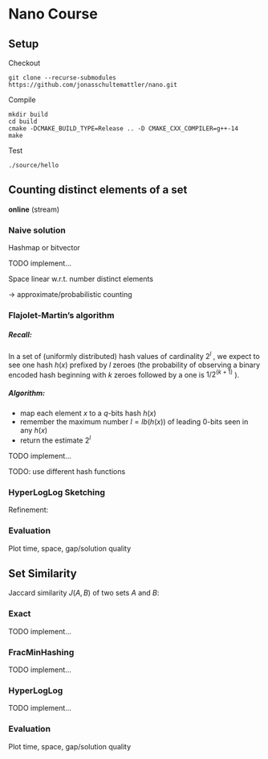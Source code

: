 # Nano Course


## Setup

Checkout
```
git clone --recurse-submodules https://github.com/jonasschultemattler/nano.git
```

Compile
```
mkdir build
cd build
cmake -DCMAKE_BUILD_TYPE=Release .. -D CMAKE_CXX_COMPILER=g++-14
make
```

Test
```
./source/hello
```

## Counting distinct elements of a set

**online** (stream)


### Naive solution

Hashmap or bitvector

TODO implement...

Space linear w.r.t. number distinct elements


-> approximate/probabilistic counting


### Flajolet-Martin’s algorithm

##### Recall:

In a set of (uniformly distributed) hash values of cardinality $2^l$ , we expect to see one hash $h(x)$ prefixed by $l$ zeroes
(the probability of observing a binary encoded hash beginning with $k$ zeroes followed by a one is $1/2^{(k+1)}$ ).

##### Algorithm:

- map each element $x$ to a $q$-bits hash $h(x)$
- remember the maximum number $l = lb(h(x))$ of leading 0-bits seen in any $h(x)$
- return the estimate $2^l$ 


TODO implement...

TODO: use different hash functions


### HyperLogLog Sketching

Refinement:



### Evaluation

Plot time, space, gap/solution quality



## Set Similarity

Jaccard similarity $J(A,B)$ of two sets $A$ and $B$: 


### Exact

TODO implement...

### FracMinHashing

TODO implement...

### HyperLogLog

TODO implement...



### Evaluation

Plot time, space, gap/solution quality


